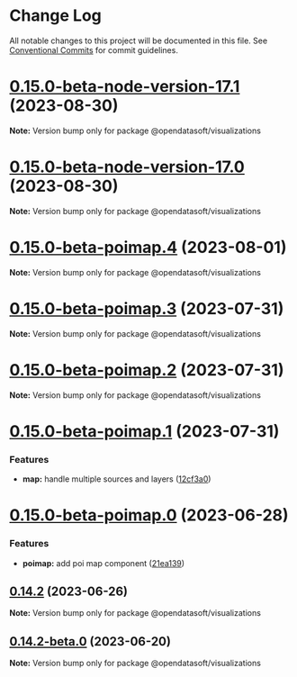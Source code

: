 # Change Log

All notable changes to this project will be documented in this file.
See [Conventional Commits](https://conventionalcommits.org) for commit guidelines.

# [0.15.0-beta-node-version-17.1](https://github.com/opendatasoft/ods-dataviz-sdk/compare/@opendatasoft/visualizations@0.15.0-beta-node-version-17.0...@opendatasoft/visualizations@0.15.0-beta-node-version-17.1) (2023-08-30)

**Note:** Version bump only for package @opendatasoft/visualizations





# [0.15.0-beta-node-version-17.0](https://github.com/opendatasoft/ods-dataviz-sdk/compare/@opendatasoft/visualizations@0.15.0-beta-poimap.4...@opendatasoft/visualizations@0.15.0-beta-node-version-17.0) (2023-08-30)

**Note:** Version bump only for package @opendatasoft/visualizations





# [0.15.0-beta-poimap.4](https://github.com/opendatasoft/ods-dataviz-sdk/compare/@opendatasoft/visualizations@0.15.0-beta-poimap.3...@opendatasoft/visualizations@0.15.0-beta-poimap.4) (2023-08-01)

**Note:** Version bump only for package @opendatasoft/visualizations





# [0.15.0-beta-poimap.3](https://github.com/opendatasoft/ods-dataviz-sdk/compare/@opendatasoft/visualizations@0.15.0-beta-poimap.2...@opendatasoft/visualizations@0.15.0-beta-poimap.3) (2023-07-31)

**Note:** Version bump only for package @opendatasoft/visualizations





# [0.15.0-beta-poimap.2](https://github.com/opendatasoft/ods-dataviz-sdk/compare/@opendatasoft/visualizations@0.15.0-beta-poimap.1...@opendatasoft/visualizations@0.15.0-beta-poimap.2) (2023-07-31)

**Note:** Version bump only for package @opendatasoft/visualizations





# [0.15.0-beta-poimap.1](https://github.com/opendatasoft/ods-dataviz-sdk/compare/@opendatasoft/visualizations@0.15.0-beta-poimap.0...@opendatasoft/visualizations@0.15.0-beta-poimap.1) (2023-07-31)


### Features

* **map:** handle multiple sources and layers ([12cf3a0](https://github.com/opendatasoft/ods-dataviz-sdk/commit/12cf3a06f2685f2a8620deb1d65b58e87e2db382))





# [0.15.0-beta-poimap.0](https://github.com/opendatasoft/ods-dataviz-sdk/compare/@opendatasoft/visualizations@0.14.2-beta-poimap.0...@opendatasoft/visualizations@0.15.0-beta-poimap.0) (2023-06-28)


### Features

* **poimap:** add poi map component ([21ea139](https://github.com/opendatasoft/ods-dataviz-sdk/commit/21ea1398d32bd0d31c01d005b2366ab1de2d24ff))





## [0.14.2](https://github.com/opendatasoft/ods-dataviz-sdk/compare/@opendatasoft/visualizations@0.14.2-beta.0...@opendatasoft/visualizations@0.14.2) (2023-06-26)

**Note:** Version bump only for package @opendatasoft/visualizations





## [0.14.2-beta.0](https://github.com/opendatasoft/ods-dataviz-sdk/compare/@opendatasoft/visualizations@0.14.1...@opendatasoft/visualizations@0.14.2-beta.0) (2023-06-20)

**Note:** Version bump only for package @opendatasoft/visualizations
